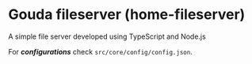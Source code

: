# Gouda fileserver (home-fileserver)
A simple file server developed using TypeScript and Node.js

For ***configurations*** check `src/core/config/config.json`.
